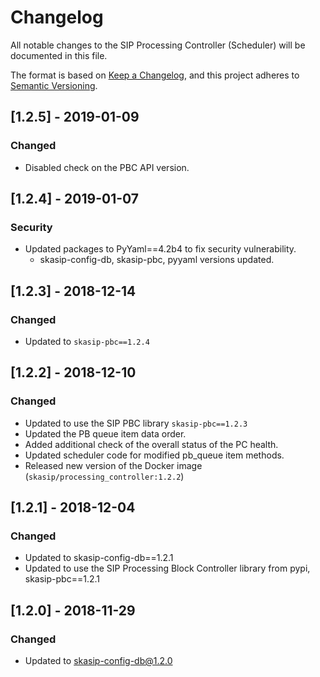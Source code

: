 # Changelog

All notable changes to the SIP Processing Controller (Scheduler) 
will be documented in this file.

The format is based on 
[Keep a Changelog](https://keepachangelog.com/en/1.0.0/),
and this project adheres to
 [Semantic Versioning](https://semver.org/spec/v2.0.0.html).


## [1.2.5] - 2019-01-09
### Changed
- Disabled check on the PBC API version.

## [1.2.4] - 2019-01-07
### Security
- Updated packages to PyYaml==4.2b4 to fix security vulnerability.
  - skasip-config-db, skasip-pbc, pyyaml versions updated.

## [1.2.3] - 2018-12-14

### Changed
- Updated to `skasip-pbc==1.2.4`

## [1.2.2] - 2018-12-10

### Changed
- Updated to use the SIP PBC library `skasip-pbc==1.2.3`
- Updated the PB queue item data order.
- Added additional check of the overall status of the PC health.
- Updated scheduler code for modified pb_queue item methods. 
- Released new version of the Docker image 
  (`skasip/processing_controller:1.2.2`) 

## [1.2.1] - 2018-12-04

### Changed
- Updated to skasip-config-db==1.2.1
- Updated to use the SIP Processing Block Controller library from pypi,
  skasip-pbc==1.2.1

## [1.2.0] - 2018-11-29

### Changed
- Updated to skasip-config-db@1.2.0
